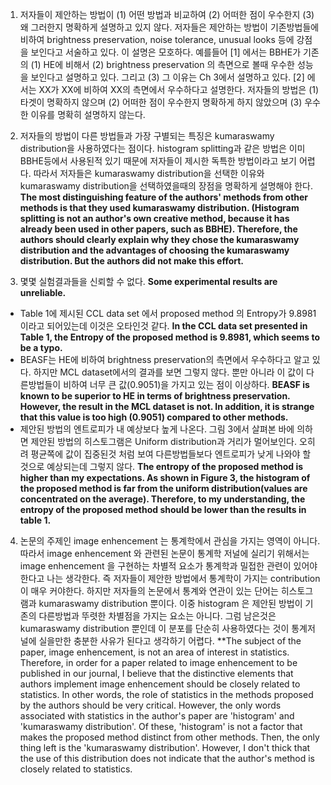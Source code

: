 1. 저자들이 제안하는 방법이 (1) 어떤 방법과 비교하여 (2) 어떠한 점이 우수한지 (3) 왜 그러한지 명확하게 설명하고 있지 않다. 
저자들은 제안하는 방법이 기존방법들에 비하여 brightness preservation, noise tolerance, unusual looks 등에 강점을 보인다고 서술하고 있다. 
이 설명은 모호하다. 예를들어 [1] 에서는 BBHE가 기존의 (1) HE에 비해서 (2) brightness preservation 의 측면으로 볼때 우수한 성능을 보인다고 설명하고 있다. 그리고 (3) 그 이유는 Ch 3에서 설명하고 있다. [2] 에서는 XX가 XX에 비하여 XX의 측면에서 우수하다고 설명한다. 저자들의 방법은 (1) 타겟이 명확하지 않으며 (2) 어떠한 점이 우수한지 명확하게 하지 않았으며 (3) 우수한 이유를 명확히 설명하지 않는다. 

2. 저자들의 방법이 다른 방법들과 가장 구별되는 특징은 kumaraswamy distribution을 사용하였다는 점이다. 
histogram splitting과 같은 방법은 이미 BBHE등에서 사용된적 있기 때문에 저자들이 제시한 독특한 방법이라고 보기 어렵다. 
따라서 저자들은 kumaraswamy distribution을 선택한 이유와 kumaraswamy distribution을 선택하였을때의 장점을 명확하게 설명해야 한다. 
**The most distinguishing feature of the authors' methods from other methods is that they used kumaraswamy distribution.
(Histogram splitting is not an author's own creative method, because it has already been used in other papers, such as BBHE).
Therefore, the authors should clearly explain why they chose the kumaraswamy distribution and the advantages of choosing the kumaraswamy distribution. But the authors did not make this effort.**


3. 몇몇 실험결과들을 신뢰할 수 없다. **Some experimental results are unreliable.**
- Table 1에 제시된 CCL data set 에서 proposed method 의 Entropy가 9.8981 이라고 되어있는데 이것은 오타인것 같다. **In the CCL data set presented in Table 1, the Entropy of the proposed method is 9.8981, which seems to be a typo.**
- BEASF는 HE에 비하여 brightness preservation의 측면에서 우수하다고 알고 있다. 하지만 MCL dataset에서의 결과를 보면 그렇지 않다. 뿐만 아니라 이 값이 다른방법들이 비하여 너무 큰 값(0.9051)을 가지고 있는 점이 이상하다. **BEASF is known to be superior to HE in terms of brightness preservation. However, the result in the MCL dataset is not. In addition, it is strange that this value is too high (0.9051) compared to other methods.** 
- 제안된 방법의 엔트로피가 내 예상보다 높게 나온다. 그림 3에서 살펴본 바에 의하면 제안된 방법의 히스토그램은 Uniform distribution과 거리가 멀어보인다. 오히려 평균쪽에 값이 집중된것 처럼 보여 다른방법들보다 엔트로피가 낮게 나와야 할 것으로 예상되는데 그렇지 않다. **The entropy of the proposed method is higher than my expectations. As shown in Figure 3, the histogram of the proposed method is far from the uniform distribution(values are concentrated on the average). Therefore, to my understanding, the entropy of the proposed method should be lower than the results in table 1.** 

4. 논문의 주제인 image enhencement 는 통계학에서 관심을 가지는 영역이 아니다. 
따라서 image enhencement 와 관련된 논문이 통계학 저널에 실리기 위해서는 image enhencement 을 구현하는 차별적 요소가 통계학과 밀접한 관련이 있어야한다고 나는 생각한다. 
즉 저자들이 제안한 방법에서 통계학이 가지는 contribution 이 매우 커야한다. 
하지만 저자들의 논문에서 통계와 연관이 있는 단어는 히스토그램과 kumaraswamy distribution 뿐이다. 
이중 histogram 은 제안된 방법이 기존의 다른방법과 뚜렷한 차별점을 가지는 요소는 아니다. 
그럼 남은것은 kumaraswamy distribution 뿐인데 이 분포를 단순히 사용하였다는 것이 통계저널에 실을만한 충분한 사유가 된다고 생각하기 어렵다. 
**The subject of the paper, image enhencement, is not an area of interest in statistics.
Therefore, in order for a paper related to image enhencement to be published in our journal, I believe that the distinctive elements that authors implement image enhencement should be closely related to statistics. In other words, the role of statistics in the methods proposed by the authors should be very critical. However, the only words associated with statistics in the author's paper are 'histogram' and 'kumaraswamy distribution'.
Of these, 'histogram' is not a factor that makes the proposed method distinct from other methods.
Then, the only thing left is the 'kumaraswamy distribution'. However, I don't thick that the use of this distribution does not indicate that the author's method is closely related to statistics.
